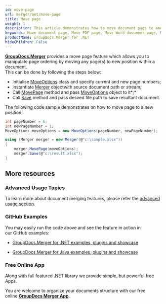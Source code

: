 ```yaml
---
id: move-page
url: merger/net/move-page
title: Move page
weight: 1
description: This article demonstrates how to move document page to another position within PDF, Word, Excel, PowerPoint document using GroupDocs.Merger API.
keywords: Move document page, Move PDF page, Move Word document page, Move page to another position
productName: GroupDocs.Merger for .NET
hideChildren: False
---
```

**[GroupDocs.Merger](https://products.groupdocs.com/merger/net)** provides a move page feature which allows you to manipulate page ordering by moving any page(s) to new position within a document.   
This can be done by following the steps below:

*   Initialise [MoveOptions](https://apireference.groupdocs.com/net/merger/groupdocs.merger.domain.options/moveoptions) class and specify current and new page numbers;
*   Instantiate [Merger](https://apireference.groupdocs.com/net/merger/groupdocs.merger/merger) objectwith source document path or stream;
*   Call [MovePage](https://apireference.groupdocs.com/net/merger/groupdocs.merger/merger/methods/movepage) method and pass [MoveOptions](https://apireference.groupdocs.com/net/merger/groupdocs.merger.domain.options/moveoptions) object to it*;*
*   Call [Save](https://apireference.groupdocs.com/net/merger/groupdocs.merger.merger/save/methods/1) method and pass desired file path to save resultant document.

The following code sample demonstrates on how to move page to a new position:

```csharp
int pageNumber = 6;
int newPageNumber = 1;
MoveOptions moveOptions = new MoveOptions(pageNumber, newPageNumber);

using (Merger merger = new Merger(@"c:\sample.xlsx"))
{
    merger.MovePage(moveOptions);
    merger.Save(@"c:\result.xlsx");
}
```

## More resources

### Advanced Usage Topics 

To learn more about document merging features, please refer the [advanced usage section](Advanced%2Busage.html).

### GitHub Examples 

You may easily run the code above and see the feature in action in our GitHub examples:

*   [GroupDocs.Merger for .NET examples, plugins and showcase](https://github.com/groupdocs-merger/GroupDocs.Merger-for-.NET)
    
*   [GroupDocs.Merger for Java examples, plugins and showcase](https://github.com/groupdocs-merger/GroupDocs.Merger-for-Java)
    

### Free Online App 

Along with full featured .NET library we provide simple, but powerful free Apps.

You are welcome to organize your documents structure with our free online **[GroupDocs Merger App](https://products.groupdocs.app/merger)**.
